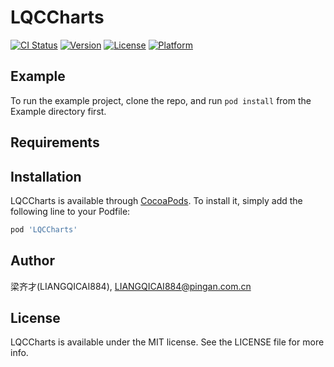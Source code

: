 # LQCCharts

[![CI Status](https://img.shields.io/travis/梁齐才(LIANGQICAI884)/LQCCharts.svg?style=flat)](https://travis-ci.org/梁齐才(LIANGQICAI884)/LQCCharts)
[![Version](https://img.shields.io/cocoapods/v/LQCCharts.svg?style=flat)](https://cocoapods.org/pods/LQCCharts)
[![License](https://img.shields.io/cocoapods/l/LQCCharts.svg?style=flat)](https://cocoapods.org/pods/LQCCharts)
[![Platform](https://img.shields.io/cocoapods/p/LQCCharts.svg?style=flat)](https://cocoapods.org/pods/LQCCharts)

## Example

To run the example project, clone the repo, and run `pod install` from the Example directory first.

## Requirements

## Installation

LQCCharts is available through [CocoaPods](https://cocoapods.org). To install
it, simply add the following line to your Podfile:

```ruby
pod 'LQCCharts'
```

## Author

梁齐才(LIANGQICAI884), LIANGQICAI884@pingan.com.cn

## License

LQCCharts is available under the MIT license. See the LICENSE file for more info.
